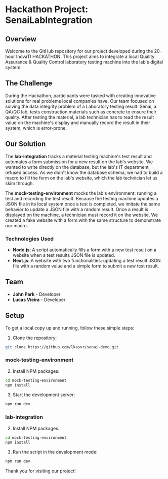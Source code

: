 # Hackathon Project: SenaiLabIntegration

## Overview

Welcome to the GitHub repository for our project developed during the 20-hour InovaTI HACKATHON. This project aims to integrate a local Quality Assurance & Quality Control laboratory testing machine into the lab's digital system.

## The Challenge

During the Hackathon, participants were tasked with creating innovative solutions for real problems local companies have. Our team focused on solving the data integrity problem of a Laboratory testing result. Senai, a QA/QC lab, tests construction materials such as concrete to ensure their quality. After testing the material, a lab technician has to read the result value on the machine's display and manually record the result in their system, which is error-prone.

## Our Solution

The **lab-integration** tracks a material testing machine's test result and automates a form submission for a new result on the lab's website. We wanted to write directly on the database, but the lab's IT department refused access. As we didn't know the database schema, we had to build a macro to fill the form on the lab's website, which the lab technician let us skim through.

The **mock-testing-environment** mocks the lab's environment: running a test and recording the test result.
Because the testing machine updates a JSON file in its local system once a test is completed, we imitate the same behavior to update a JSON file with a random result.
Once a result is displayed on the machine, a technician must record it on the website. We created a fake website with a form with the same structure to demonstrate our macro.

### Technologies Used

- **Node.js**: A script automatically fills a form with a new test result on a website when a test results JSON file is updated.
- **Next.js**: A website with two functionalities: updating a test result JSON file with a random value and a simple form to submit a new test result.

## Team

- **John Park** - Developer
- **Lucas Vieira** - Developer

## Setup

To get a local copy up and running, follow these simple steps:

1. Clone the repository:

```bash
git clone https://github.com/lkasvr/senai-demo.git
```

### mock-testing-environment

2. Install NPM packages:

```bash
cd mock-testing-environment
npm install
```

3. Start the development server:

```bash
npm run dev
```

### lab-integration

2. Install NPM packages:

```bash
cd mock-testing-environment
npm install
```

3. Run the script in the development mode:

```bash
npm run dev
```

Thank you for visiting our project!
